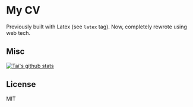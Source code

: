 # My CV

Previously built with Latex (see `latex` tag). Now, completely rewrote using web
tech.

## Misc

[![Tai's github stats](https://github-readme-stats.vercel.app/api?username=letientai299)](https://github.com/anuraghazra/github-readme-stats)

## License

MIT
